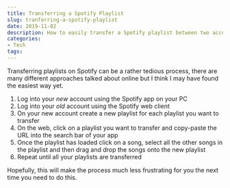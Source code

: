 ```yaml
---
title: Transferring a Spotify Playlist
slug: tranferring-a-spotify-playlist
date: 2019-11-02
description: How to easily transfer a Spotify playlist between two accounts
categories: 
- Tech
tags:
---
```

Transferring playlists on Spotify can be a rather tedious process, there are many different approaches talked about online but I think I may have found the easiest way yet.

1. Log into your _new_ account using the Spotify app on your PC
2. Log into your _old_ account using the Spotify web client
3. On your new account create a new playlist for each playlist you want to transfer
4. On the web, click on a playlist you want to transfer and copy-paste the URL into the search bar of your app
5. Once the playlist has loaded click on a song, select all the other songs in the playlist and then drag and drop the songs onto the new playlist
6. Repeat until all your playlists are transferred

Hopefully, this will make the process much less frustrating for you the next time you need to do this.
